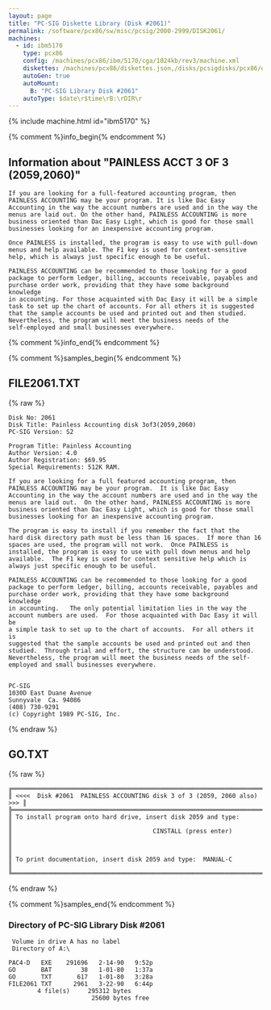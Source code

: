 ```yaml
---
layout: page
title: "PC-SIG Diskette Library (Disk #2061)"
permalink: /software/pcx86/sw/misc/pcsig/2000-2999/DISK2061/
machines:
  - id: ibm5170
    type: pcx86
    config: /machines/pcx86/ibm/5170/cga/1024kb/rev3/machine.xml
    diskettes: /machines/pcx86/diskettes.json,/disks/pcsigdisks/pcx86/diskettes.json
    autoGen: true
    autoMount:
      B: "PC-SIG Library Disk #2061"
    autoType: $date\r$time\rB:\rDIR\r
---
```


{% include machine.html id="ibm5170" %}

{% comment %}info_begin{% endcomment %}

## Information about "PAINLESS ACCT 3 OF 3 (2059,2060)"

    If you are looking for a full-featured accounting program, then
    PAINLESS ACCOUNTING may be your program. It is like Dac Easy
    Accounting in the way the account numbers are used and in the way the
    menus are laid out. On the other hand, PAINLESS ACCOUNTING is more
    business oriented than Dac Easy Light, which is good for those small
    businesses looking for an inexpensive accounting program.
    
    Once PAINLESS is installed, the program is easy to use with pull-down
    menus and help available. The F1 key is used for context-sensitive
    help, which is always just specific enough to be useful.
    
    PAINLESS ACCOUNTING can be recommended to those looking for a good
    package to perform ledger, billing, accounts receivable, payables and
    purchase order work, providing that they have some background knowledge
    in accounting. For those acquainted with Dac Easy it will be a simple
    task to set up the chart of accounts. For all others it is suggested
    that the sample accounts be used and printed out and then studied.
    Nevertheless, the program will meet the business needs of the
    self-employed and small businesses everywhere.
{% comment %}info_end{% endcomment %}

{% comment %}samples_begin{% endcomment %}

## FILE2061.TXT

{% raw %}
```
Disk No: 2061                                                           
Disk Title: Painless Accounting disk 3of3(2059,2060)                    
PC-SIG Version: S2                                                      
                                                                        
Program Title: Painless Accounting                                      
Author Version: 4.0                                                     
Author Registration: $69.95                                             
Special Requirements: 512K RAM.                                         
                                                                        
If you are looking for a full featured accounting program, then         
PAINLESS ACCOUNTING may be your program.  It is like Dac Easy           
Accounting in the way the account numbers are used and in the way the   
menus are laid out.  On the other hand, PAINLESS ACCOUNTING is more     
business oriented than Dac Easy Light, which is good for those small    
businesses looking for an inexpensive accounting program.               
                                                                        
The program is easy to install if you remember the fact that the        
hard disk directory path must be less than 16 spaces.  If more than 16  
spaces are used, the program will not work.  Once PAINLESS is           
installed, the program is easy to use with pull down menus and help     
available.  The F1 key is used for context sensitive help which is      
always just specific enough to be useful.                               
                                                                        
PAINLESS ACCOUNTING can be recommended to those looking for a good      
package to perform ledger, billing, accounts receivable, payables and   
purchase order work, providing that they have some background knowledge 
in accounting.   The only potential limitation lies in the way the      
account numbers are used.  For those acquainted with Dac Easy it will be
a simple task to set up to the chart of accounts.  For all others it is 
suggested that the sample accounts be used and printed out and then     
studied.  Through trial and effort, the structure can be understood.    
Nevertheless, the program will meet the business needs of the self-     
employed and small businesses everywhere.                               
                                                                        
                                                                        
PC-SIG                                                                  
1030D East Duane Avenue                                                 
Sunnyvale  Ca. 94086                                                    
(408) 730-9291                                                          
(c) Copyright 1989 PC-SIG, Inc.                                         
```
{% endraw %}

## GO.TXT

{% raw %}
```
╔═════════════════════════════════════════════════════════════════════════╗
║ <<<<  Disk #2061  PAINLESS ACCOUNTING disk 3 of 3 (2059, 2060 also) >>> ║
╠═════════════════════════════════════════════════════════════════════════╣
║ To install program onto hard drive, insert disk 2059 and type:          ║
║                                       CINSTALL (press enter)            ║
║                                                                         ║
║ To print documentation, insert disk 2059 and type:  MANUAL-C            ║
╚═════════════════════════════════════════════════════════════════════════╝
```
{% endraw %}

{% comment %}samples_end{% endcomment %}

### Directory of PC-SIG Library Disk #2061

     Volume in drive A has no label
     Directory of A:\

    PAC4-D   EXE    291696   2-14-90   9:52p
    GO       BAT        38   1-01-80   1:37a
    GO       TXT       617   1-01-80   3:28a
    FILE2061 TXT      2961   3-22-90   6:44p
            4 file(s)     295312 bytes
                           25600 bytes free
